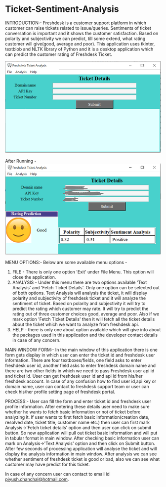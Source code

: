# Ticket-Sentiment-Analysis

INTRODUCTION:- Freshdesk is a customer support platform in which customer can raise tickets related to issue/queries. Sentiments of ticket conversation is important and it shows the customer satisfaction. Based on polarity and subjectivity we can predict, till some extend, what rating customer will give(good, average and poor). This application uses tkinter, textblob and NLTK library of Python and it is a desktop application which can predict the customer rating of Freshdesk Ticket.

![Main Window](./images/ScreenshotMain.PNG "Main Window")

After Running -
![Main Window](./images/ScreenshotMainRun.PNG "Main Window")


MENU OPTIONS:- Below are some available menu options -
 1. FILE - There is only one option 'Exit' under File Menu. This option will close the application.
 2. ANALYSIS - Under this menu there are two options available 'Text Analysis' and 'Fetch Ticket Details'. Only one option can be selected out of both options. Text Analysis will analysis the ticket, it will display polarity and subjectivity of freshdesk ticket and it will analyze the sentiment of ticket. Based on polarity and subjectivity it will try to predict the rating which customer may rate. It will try to predict the rating out of three customer choices good, average and poor. Also if we mark option 'Fetch Ticket Details' then it will fetch all the ticket details about the ticket which we want to analyze from freshdesk api. 
 3. HELP - there is only one about option available which will give info about the packages used in this application and the developer contact details in case of any concern.

MAIN WINDOW FORM:- In the main window of this application there is one form gets display in which user can enter the ticket id and freshdesk user information. There are four textboxes/fields, one field asks to enter freshdesk user id, another field asks to enter freshdesk domain name and there are two other fields in which we need to pass Freshdesk user api id and ticket id. User can get freshdesk user id and api id from his/her freshdesk account. In case of any confusion how to find user id,api key or domain name, user can contact to freshdesk support team or user can check his/her profile setting page of freshdesk portal. 

PROCESS:- User can fill the form and enter ticket id and freshdesk user profile information. After entering these details user need to make sure whether he wants to fetch basic information or not of ticket before analyzing it. If user wants to first fetch basic information(creation date, resolved date, ticket title, customer name etc.) then user can first mark Analysis->'Fetch ticket details' option and then user can click on submit button. So now application will pull out ticket basic information and will put in tabular format in main window. After checking basic information user can mark on Analysis->'Text Analysis' option and then click on Submit button. After few seconds of processing application will analyse the ticket and will display the analysis information in main window. After analysis we can see whether sentiment of freshdesk ticket is good or bad, also we can see what customer may have predict for this ticket.

In case of any concern user can contact to email id piyush.chanchal@hotmail.com.
